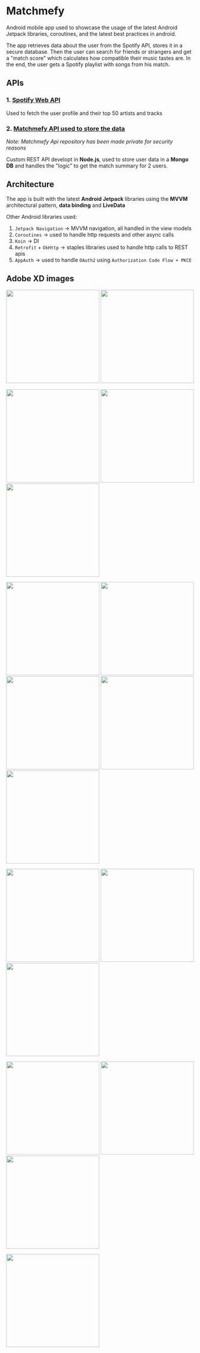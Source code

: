 # Matchmefy

Android mobile app used to showcase the usage of the latest Android Jetpack libraries, coroutines, and the latest best practices in android.

The app retrieves data about the user from the Spotify API, stores it in a secure database.
Then the user can search for friends or strangers and get a "match score" which calculates how compatible their music tastes are. In the end, the user gets a Spotify playlist with songs from his match.

## APIs 

### 1. [Spotify Web API](https://developer.spotify.com/documentation/web-api/)

Used to fetch the user profile and their top 50 artists and tracks

### 2. [Matchmefy API used to store the data](https://github.com/GhimpuLucianEduard/matchmefy-api) 

_Note: Matchmefy Api repository has been made private for security reasons_

Custom REST API developt in **Node.js**, used to store user data in a **Mongo DB** and handles the "logic" to get the match summary for 2 users.


## Architecture

The app is built with the latest **Android Jetpack** libraries using the **MVVM** architectural pattern, **data binding** and **LiveData**

Other Android libraries used:

1. `Jetpack Navigation` -> MVVM navigation, all handled in the view models
2. `Coroutines` -> used to handle http requests and other async calls
3. `Koin` -> DI
4. `Retrofit` + `OkHttp` -> staples libraries used to handle http calls to REST apis
5. `AppAuth` -> used to handle `OAuth2` using `Authorization Code Flow + PKCE`


## Adobe XD images

<img src="https://github.com/GhimpuLucianEduard/Matchmefy/blob/master/images/signin.png" width="250"> <img src="https://github.com/GhimpuLucianEduard/Matchmefy/blob/master/images/welcome.png" width="250">

<img src="https://github.com/GhimpuLucianEduard/Matchmefy/blob/master/images/serch.png" width="250"> <img src="https://github.com/GhimpuLucianEduard/Matchmefy/blob/master/images/empty.png" width="250"> <img src="https://github.com/GhimpuLucianEduard/Matchmefy/blob/master/images/match.png" width="250"> 

<img src="https://github.com/GhimpuLucianEduard/Matchmefy/blob/master/images/match80.png" width="250"> <img src="https://github.com/GhimpuLucianEduard/Matchmefy/blob/master/images/match60.png" width="250"> <img src="https://github.com/GhimpuLucianEduard/Matchmefy/blob/master/images/match40.png" width="250"> <img src="https://github.com/GhimpuLucianEduard/Matchmefy/blob/master/images/match20.png" width="250"> <img src="https://github.com/GhimpuLucianEduard/Matchmefy/blob/master/images/match0.png" width="250"> 

<img src="https://github.com/GhimpuLucianEduard/Matchmefy/blob/master/images/matchingArtists.png" width="250"> <img src="https://github.com/GhimpuLucianEduard/Matchmefy/blob/master/images/matchingTracks.png" width="250"> <img src="https://github.com/GhimpuLucianEduard/Matchmefy/blob/master/images/matchingGenres.png" width="250"> 

<img src="https://github.com/GhimpuLucianEduard/Matchmefy/blob/master/images/createPlaylist.png" width="250"> <img src="https://github.com/GhimpuLucianEduard/Matchmefy/blob/master/images/createPlaylistConfirmation.png" width="250"> <img src="https://github.com/GhimpuLucianEduard/Matchmefy/blob/master/images/playlistCreated.png" width="250">

<img src="https://github.com/GhimpuLucianEduard/Matchmefy/blob/master/images/settings.png" width="250"> 
